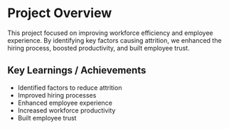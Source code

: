 # Project Overview
This project focused on improving workforce efficiency and employee experience. By identifying key factors causing attrition, we enhanced the hiring process, boosted productivity, and built employee trust.

## Key Learnings / Achievements
- Identified factors to reduce attrition
- Improved hiring processes
- Enhanced employee experience
- Increased workforce productivity
- Built employee trust
